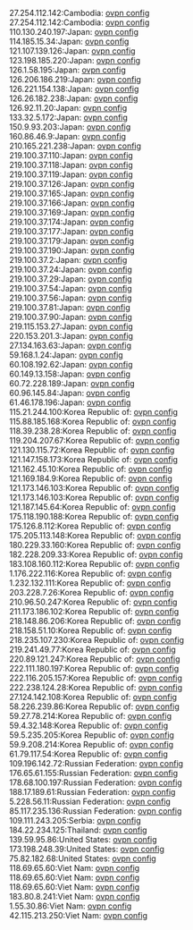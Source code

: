 27.254.112.142:Cambodia: [ovpn config](vpn/27_254_112_142.ovpn)  
27.254.112.142:Cambodia: [ovpn config](vpn/27_254_112_142.ovpn)  
110.130.240.197:Japan: [ovpn config](vpn/110_130_240_197.ovpn)  
114.185.15.34:Japan: [ovpn config](vpn/114_185_15_34.ovpn)  
121.107.139.126:Japan: [ovpn config](vpn/121_107_139_126.ovpn)  
123.198.185.220:Japan: [ovpn config](vpn/123_198_185_220.ovpn)  
126.1.58.195:Japan: [ovpn config](vpn/126_1_58_195.ovpn)  
126.206.186.219:Japan: [ovpn config](vpn/126_206_186_219.ovpn)  
126.221.154.138:Japan: [ovpn config](vpn/126_221_154_138.ovpn)  
126.26.182.238:Japan: [ovpn config](vpn/126_26_182_238.ovpn)  
126.92.11.20:Japan: [ovpn config](vpn/126_92_11_20.ovpn)  
133.32.5.172:Japan: [ovpn config](vpn/133_32_5_172.ovpn)  
150.9.93.203:Japan: [ovpn config](vpn/150_9_93_203.ovpn)  
160.86.46.9:Japan: [ovpn config](vpn/160_86_46_9.ovpn)  
210.165.221.238:Japan: [ovpn config](vpn/210_165_221_238.ovpn)  
219.100.37.110:Japan: [ovpn config](vpn/219_100_37_110.ovpn)  
219.100.37.118:Japan: [ovpn config](vpn/219_100_37_118.ovpn)  
219.100.37.119:Japan: [ovpn config](vpn/219_100_37_119.ovpn)  
219.100.37.126:Japan: [ovpn config](vpn/219_100_37_126.ovpn)  
219.100.37.165:Japan: [ovpn config](vpn/219_100_37_165.ovpn)  
219.100.37.166:Japan: [ovpn config](vpn/219_100_37_166.ovpn)  
219.100.37.169:Japan: [ovpn config](vpn/219_100_37_169.ovpn)  
219.100.37.174:Japan: [ovpn config](vpn/219_100_37_174.ovpn)  
219.100.37.177:Japan: [ovpn config](vpn/219_100_37_177.ovpn)  
219.100.37.179:Japan: [ovpn config](vpn/219_100_37_179.ovpn)  
219.100.37.190:Japan: [ovpn config](vpn/219_100_37_190.ovpn)  
219.100.37.2:Japan: [ovpn config](vpn/219_100_37_2.ovpn)  
219.100.37.24:Japan: [ovpn config](vpn/219_100_37_24.ovpn)  
219.100.37.29:Japan: [ovpn config](vpn/219_100_37_29.ovpn)  
219.100.37.54:Japan: [ovpn config](vpn/219_100_37_54.ovpn)  
219.100.37.56:Japan: [ovpn config](vpn/219_100_37_56.ovpn)  
219.100.37.81:Japan: [ovpn config](vpn/219_100_37_81.ovpn)  
219.100.37.90:Japan: [ovpn config](vpn/219_100_37_90.ovpn)  
219.115.153.27:Japan: [ovpn config](vpn/219_115_153_27.ovpn)  
220.153.201.3:Japan: [ovpn config](vpn/220_153_201_3.ovpn)  
27.134.163.63:Japan: [ovpn config](vpn/27_134_163_63.ovpn)  
59.168.1.24:Japan: [ovpn config](vpn/59_168_1_24.ovpn)  
60.108.192.62:Japan: [ovpn config](vpn/60_108_192_62.ovpn)  
60.149.13.158:Japan: [ovpn config](vpn/60_149_13_158.ovpn)  
60.72.228.189:Japan: [ovpn config](vpn/60_72_228_189.ovpn)  
60.96.145.84:Japan: [ovpn config](vpn/60_96_145_84.ovpn)  
61.46.178.196:Japan: [ovpn config](vpn/61_46_178_196.ovpn)  
115.21.244.100:Korea Republic of: [ovpn config](vpn/115_21_244_100.ovpn)  
115.88.185.168:Korea Republic of: [ovpn config](vpn/115_88_185_168.ovpn)  
118.39.238.28:Korea Republic of: [ovpn config](vpn/118_39_238_28.ovpn)  
119.204.207.67:Korea Republic of: [ovpn config](vpn/119_204_207_67.ovpn)  
121.130.115.72:Korea Republic of: [ovpn config](vpn/121_130_115_72.ovpn)  
121.147.158.173:Korea Republic of: [ovpn config](vpn/121_147_158_173.ovpn)  
121.162.45.10:Korea Republic of: [ovpn config](vpn/121_162_45_10.ovpn)  
121.169.184.9:Korea Republic of: [ovpn config](vpn/121_169_184_9.ovpn)  
121.173.146.103:Korea Republic of: [ovpn config](vpn/121_173_146_103.ovpn)  
121.173.146.103:Korea Republic of: [ovpn config](vpn/121_173_146_103.ovpn)  
121.187.145.64:Korea Republic of: [ovpn config](vpn/121_187_145_64.ovpn)  
175.118.190.188:Korea Republic of: [ovpn config](vpn/175_118_190_188.ovpn)  
175.126.8.112:Korea Republic of: [ovpn config](vpn/175_126_8_112.ovpn)  
175.205.113.148:Korea Republic of: [ovpn config](vpn/175_205_113_148.ovpn)  
180.229.33.160:Korea Republic of: [ovpn config](vpn/180_229_33_160.ovpn)  
182.228.209.33:Korea Republic of: [ovpn config](vpn/182_228_209_33.ovpn)  
183.108.160.112:Korea Republic of: [ovpn config](vpn/183_108_160_112.ovpn)  
1.176.222.116:Korea Republic of: [ovpn config](vpn/1_176_222_116.ovpn)  
1.232.132.111:Korea Republic of: [ovpn config](vpn/1_232_132_111.ovpn)  
203.228.7.26:Korea Republic of: [ovpn config](vpn/203_228_7_26.ovpn)  
210.96.50.247:Korea Republic of: [ovpn config](vpn/210_96_50_247.ovpn)  
211.173.186.102:Korea Republic of: [ovpn config](vpn/211_173_186_102.ovpn)  
218.148.86.206:Korea Republic of: [ovpn config](vpn/218_148_86_206.ovpn)  
218.158.51.10:Korea Republic of: [ovpn config](vpn/218_158_51_10.ovpn)  
218.235.107.230:Korea Republic of: [ovpn config](vpn/218_235_107_230.ovpn)  
219.241.49.77:Korea Republic of: [ovpn config](vpn/219_241_49_77.ovpn)  
220.89.121.247:Korea Republic of: [ovpn config](vpn/220_89_121_247.ovpn)  
222.111.180.197:Korea Republic of: [ovpn config](vpn/222_111_180_197.ovpn)  
222.116.205.157:Korea Republic of: [ovpn config](vpn/222_116_205_157.ovpn)  
222.238.124.28:Korea Republic of: [ovpn config](vpn/222_238_124_28.ovpn)  
27.124.142.108:Korea Republic of: [ovpn config](vpn/27_124_142_108.ovpn)  
58.226.239.86:Korea Republic of: [ovpn config](vpn/58_226_239_86.ovpn)  
59.27.78.214:Korea Republic of: [ovpn config](vpn/59_27_78_214.ovpn)  
59.4.32.148:Korea Republic of: [ovpn config](vpn/59_4_32_148.ovpn)  
59.5.235.205:Korea Republic of: [ovpn config](vpn/59_5_235_205.ovpn)  
59.9.208.214:Korea Republic of: [ovpn config](vpn/59_9_208_214.ovpn)  
61.79.117.54:Korea Republic of: [ovpn config](vpn/61_79_117_54.ovpn)  
109.196.142.72:Russian Federation: [ovpn config](vpn/109_196_142_72.ovpn)  
176.65.61.155:Russian Federation: [ovpn config](vpn/176_65_61_155.ovpn)  
178.68.100.197:Russian Federation: [ovpn config](vpn/178_68_100_197.ovpn)  
188.17.189.61:Russian Federation: [ovpn config](vpn/188_17_189_61.ovpn)  
5.228.56.11:Russian Federation: [ovpn config](vpn/5_228_56_11.ovpn)  
85.117.235.136:Russian Federation: [ovpn config](vpn/85_117_235_136.ovpn)  
109.111.243.205:Serbia: [ovpn config](vpn/109_111_243_205.ovpn)  
184.22.234.125:Thailand: [ovpn config](vpn/184_22_234_125.ovpn)  
139.59.95.86:United States: [ovpn config](vpn/139_59_95_86.ovpn)  
173.198.248.39:United States: [ovpn config](vpn/173_198_248_39.ovpn)  
75.82.182.68:United States: [ovpn config](vpn/75_82_182_68.ovpn)  
118.69.65.60:Viet Nam: [ovpn config](vpn/118_69_65_60.ovpn)  
118.69.65.60:Viet Nam: [ovpn config](vpn/118_69_65_60.ovpn)  
118.69.65.60:Viet Nam: [ovpn config](vpn/118_69_65_60.ovpn)  
183.80.8.241:Viet Nam: [ovpn config](vpn/183_80_8_241.ovpn)  
1.55.30.86:Viet Nam: [ovpn config](vpn/1_55_30_86.ovpn)  
42.115.213.250:Viet Nam: [ovpn config](vpn/42_115_213_250.ovpn)  
